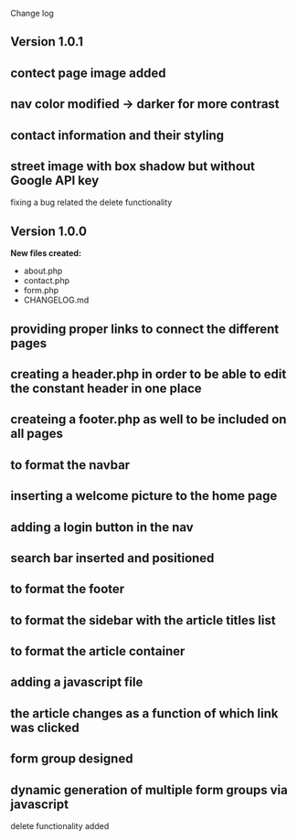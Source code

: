 Change log

## Version 1.0.1

contect page image added
---
nav color modified -> darker for more contrast
---
contact information and their styling
---
street image with box shadow but without Google API key
---
fixing a bug related the delete functionality

## Version 1.0.0

**New files created:**
- about.php
- contact.php
- form.php
- CHANGELOG.md

providing proper links to connect the different pages
---
creating a header.php in order to be able to edit the constant header in one place
---
createing a footer.php as well to be included on all pages
---
to format the navbar
---
inserting a welcome picture to the home page
---
adding a login button in the nav
---
search bar inserted and positioned
---
to format the footer
---
to format the sidebar with the article titles list
---
to format the article container
---
adding a javascript file
---
the article changes as a function of which link was clicked
---
form group designed
---
dynamic generation of multiple form groups via javascript
---
delete functionality added
